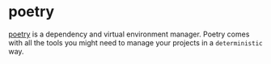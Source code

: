 # poetry

[poetry](https://python-poetry.org/) is a dependency and virtual environment manager. Poetry comes with all the tools you might need to manage your projects in a `deterministic` way.
